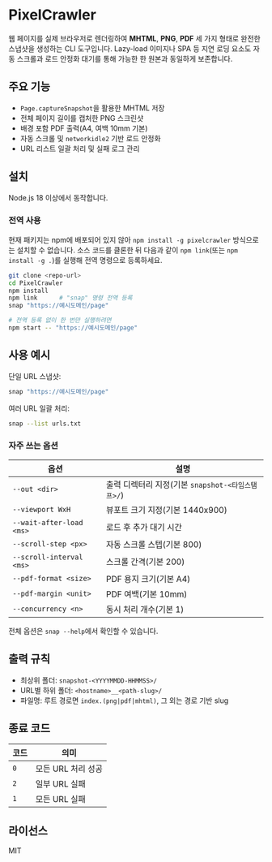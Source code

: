 # PixelCrawler

웹 페이지를 실제 브라우저로 렌더링하여 **MHTML**, **PNG**, **PDF** 세 가지 형태로 완전한 스냅샷을 생성하는 CLI 도구입니다. Lazy-load 이미지나 SPA 등 지연 로딩 요소도 자동 스크롤과 로드 안정화 대기를 통해 가능한 한 원본과 동일하게 보존합니다.

## 주요 기능
- `Page.captureSnapshot`을 활용한 MHTML 저장
- 전체 페이지 길이를 캡처한 PNG 스크린샷
- 배경 포함 PDF 출력(A4, 여백 10mm 기본)
- 자동 스크롤 및 `networkidle2` 기반 로드 안정화
- URL 리스트 일괄 처리 및 실패 로그 관리

## 설치
Node.js 18 이상에서 동작합니다.

### 전역 사용
현재 패키지는 npm에 배포되어 있지 않아 `npm install -g pixelcrawler` 방식으로는 설치할 수 없습니다.
소스 코드를 클론한 뒤 다음과 같이 `npm link`(또는 `npm install -g .`)를 실행해 전역 명령으로 등록하세요.
```bash
git clone <repo-url>
cd PixelCrawler
npm install
npm link      # "snap" 명령 전역 등록
snap "https://예시도메인/page"

# 전역 등록 없이 한 번만 실행하려면
npm start -- "https://예시도메인/page"
```

## 사용 예시
단일 URL 스냅샷:
```bash
snap "https://예시도메인/page"
```
여러 URL 일괄 처리:
```bash
snap --list urls.txt
```

### 자주 쓰는 옵션
| 옵션 | 설명 |
|------|------|
| `--out <dir>` | 출력 디렉터리 지정(기본 `snapshot-<타임스탬프>/`) |
| `--viewport WxH` | 뷰포트 크기 지정(기본 1440x900) |
| `--wait-after-load <ms>` | 로드 후 추가 대기 시간 |
| `--scroll-step <px>` | 자동 스크롤 스텝(기본 800) |
| `--scroll-interval <ms>` | 스크롤 간격(기본 200) |
| `--pdf-format <size>` | PDF 용지 크기(기본 A4) |
| `--pdf-margin <unit>` | PDF 여백(기본 10mm) |
| `--concurrency <n>` | 동시 처리 개수(기본 1) |

전체 옵션은 `snap --help`에서 확인할 수 있습니다.

## 출력 규칙
- 최상위 폴더: `snapshot-<YYYYMMDD-HHMMSS>/`
- URL별 하위 폴더: `<hostname>__<path-slug>/`
- 파일명: 루트 경로면 `index.(png|pdf|mhtml)`, 그 외는 경로 기반 slug

## 종료 코드
| 코드 | 의미 |
|------|------|
| `0` | 모든 URL 처리 성공 |
| `2` | 일부 URL 실패 |
| `1` | 모든 URL 실패 |

## 라이선스
MIT

